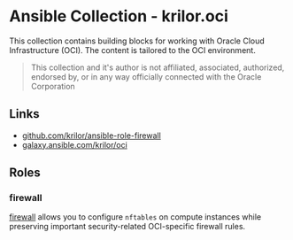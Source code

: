 # Ansible Collection - krilor.oci

This collection contains building blocks for working with Oracle Cloud Infrastructure (OCI).
The content is tailored to the OCI environment.

> This collection and it's author is not affiliated, associated, authorized, endorsed by, or in any way officially connected with the Oracle Corporation

## Links

* [github.com/krilor/ansible-role-firewall](https://github.com/krilor/ansible-collection-oci)
* [galaxy.ansible.com/krilor/oci](https://galaxy.ansible.com/krilor/oci)

## Roles

### firewall

[firewall](roles/firewall/README.md) allows you to configure `nftables` on compute instances while preserving important security-related OCI-specific firewall rules.
